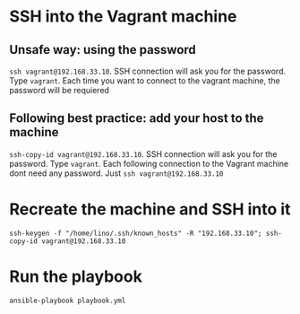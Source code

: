 # SSH into the Vagrant machine

## Unsafe way: using the password

`ssh vagrant@192.168.33.10`. SSH connection will ask you for the password. Type `vagrant`.
Each time you want to connect to the vagrant machine, the password will be requiered

## Following best practice: add your host to the machine

`ssh-copy-id vagrant@192.168.33.10`. SSH connection will ask you for the password. Type `vagrant`.
Each following connection to the Vagrant machine dont need any password. Just `ssh vagrant@192.168.33.10`

# Recreate the machine and SSH into it

`ssh-keygen -f "/home/lino/.ssh/known_hosts" -R "192.168.33.10"; ssh-copy-id vagrant@192.168.33.10`

# Run the playbook

`ansible-playbook playbook.yml`
